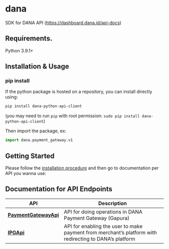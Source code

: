 # dana
SDK for DANA API (https://dashboard.dana.id/api-docs) 

## Requirements.

Python 3.9.1+

## Installation & Usage
### pip install

If the python package is hosted on a repository, you can install directly using:

```sh
pip install dana-python-api-client
```

(you may need to run `pip` with root permission: `sudo pip install dana-python-api-client`)

Then import the package, ex:
```python
import dana.payment_gateway.v1
```

## Getting Started

Please follow the [installation procedure](#installation--usage) and then go to documentation per API you wanna use:

## Documentation for API Endpoints

API | Description
------------- | -------------
[**PaymentGatewayApi**](docs/payment_gateway/v1/PaymentGatewayApi.md) | API for doing operations in DANA Payment Gateway (Gapura)
[**IPGApi**](docs/ipg/v1/IPGApi.md) | API for enabling the user to make payment from merchant’s platform with redirecting to DANA’s platform

